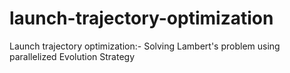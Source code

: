 # launch-trajectory-optimization
Launch trajectory optimization:- Solving Lambert's problem using parallelized Evolution Strategy
